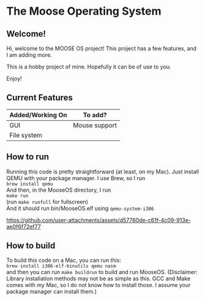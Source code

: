 # The Moose Operating System

## Welcome!

Hi, welcome to the MOOSE OS project!
This project has a few features, and I am adding more.

This is a hobby project of mine. Hopefully it can be of use to you.

Enjoy!

## Current Features
| Added/Working On    | To add?          |
| --------            | -------          |
| GUI                 | Mouse support    |
| File system         |                  |

## How to run
Running this code is pretty straightforward (at least, on my Mac). Just install QEMU with your package manager. I use Brew, so I run <br>
`brew install qemu`<br>
And then, in the MooseOS directory, I run <br>
`make run`<br>
(run `make runfull` for fullscreen)<br>
And it should run bin/MooseOS.elf using `qemu-system-i386`


https://github.com/user-attachments/assets/d57760de-c61f-4c09-913e-ae0f6f72ef77


## How to build
To build this code on a Mac, you can run this:<br>
`brew install i386-elf-binutils qemu nasm`<br>
and then you can run
`make buildrun`
to build and run MooseOS.
(Disclaimer: Library installation methods may not be as simple as this. GCC and Make comes with my Mac, so I do not know how to install those. I assume your package manager can install them.)




